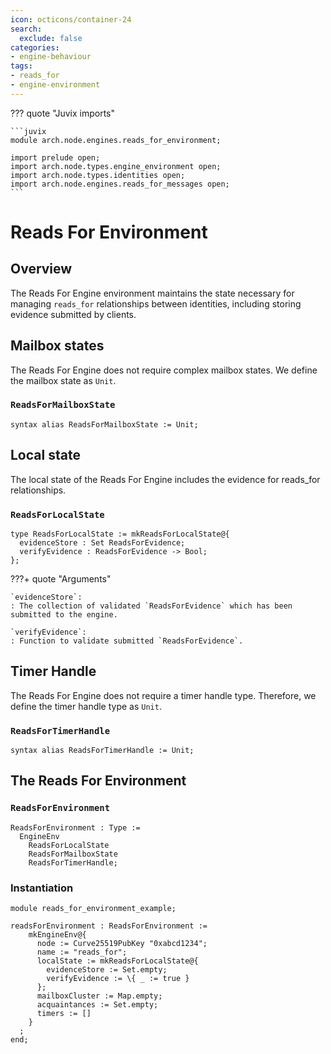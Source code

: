 ```yaml
---
icon: octicons/container-24
search:
  exclude: false
categories:
- engine-behaviour
tags:
- reads_for
- engine-environment
---
```


??? quote "Juvix imports"

    ```juvix
    module arch.node.engines.reads_for_environment;

    import prelude open;
    import arch.node.types.engine_environment open;
    import arch.node.types.identities open;
    import arch.node.engines.reads_for_messages open;
    ```

# Reads For Environment

## Overview

The Reads For Engine environment maintains the state necessary for managing `reads_for` relationships between identities, including storing evidence submitted by clients.

## Mailbox states

The Reads For Engine does not require complex mailbox states. We define the mailbox state as `Unit`.

### `ReadsForMailboxState`

```juvix
syntax alias ReadsForMailboxState := Unit;
```

## Local state

The local state of the Reads For Engine includes the evidence for reads_for relationships.

### `ReadsForLocalState`

```juvix
type ReadsForLocalState := mkReadsForLocalState@{
  evidenceStore : Set ReadsForEvidence;
  verifyEvidence : ReadsForEvidence -> Bool;
};
```

???+ quote "Arguments"

    `evidenceStore`:
    : The collection of validated `ReadsForEvidence` which has been submitted to the engine.

    `verifyEvidence`:
    : Function to validate submitted `ReadsForEvidence`.

## Timer Handle

The Reads For Engine does not require a timer handle type. Therefore, we define the timer handle type as `Unit`.

### `ReadsForTimerHandle`

```juvix
syntax alias ReadsForTimerHandle := Unit;
```

## The Reads For Environment

### `ReadsForEnvironment`

```juvix
ReadsForEnvironment : Type :=
  EngineEnv
    ReadsForLocalState
    ReadsForMailboxState
    ReadsForTimerHandle;
```

### Instantiation

<!-- --8<-- [start:readsForEnvironment] -->
```juvix extract-module-statements
module reads_for_environment_example;

readsForEnvironment : ReadsForEnvironment :=
    mkEngineEnv@{
      node := Curve25519PubKey "0xabcd1234";
      name := "reads_for";
      localState := mkReadsForLocalState@{
        evidenceStore := Set.empty;
        verifyEvidence := \{ _ := true }
      };
      mailboxCluster := Map.empty;
      acquaintances := Set.empty;
      timers := []
    }
  ;
end;
```
<!-- --8<-- [end:readsForEnvironment] -->